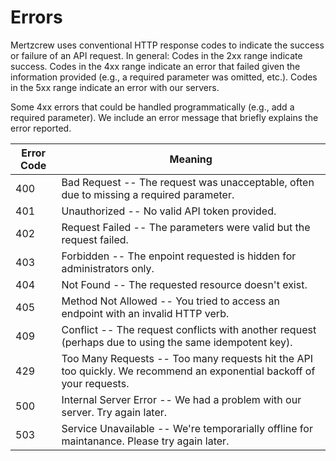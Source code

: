 # Errors

Mertzcrew uses conventional HTTP response codes to indicate the success or failure of an API request. In general: Codes in the 2xx range indicate success. Codes in the 4xx range indicate an error that failed given the information provided (e.g., a required parameter was omitted, etc.). Codes in the 5xx range indicate an error with our servers.

Some 4xx errors that could be handled programmatically (e.g., add a required parameter). We include an error message that briefly explains the error reported.

Error Code | Meaning
---------- | -------
400 | Bad Request -- The request was unacceptable, often due to missing a required parameter.
401 | Unauthorized -- No valid API token provided.
402 | Request Failed -- The parameters were valid but the request failed.
403 | Forbidden -- The enpoint requested is hidden for administrators only.
404 | Not Found -- The requested resource doesn't exist.
405 | Method Not Allowed -- You tried to access an endpoint with an invalid HTTP verb.
409 | Conflict -- The request conflicts with another request (perhaps due to using the same idempotent key).
429 | Too Many Requests	-- Too many requests hit the API too quickly. We recommend an exponential backoff of your requests.
500 | Internal Server Error -- We had a problem with our server. Try again later.
503 | Service Unavailable -- We're temporarially offline for maintanance. Please try again later.
